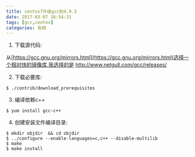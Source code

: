 ```yaml
---
title: centos7升级gcc到4.9.3
date: 2017-03-07 16:54:31
tags: [gcc,centos]
categories: 系统
---
```


1. 下载源代码:

从[https://gcc.gnu.org/mirrors.html](https://gcc.gnu.org/mirrors.html)选择一个相对快的镜像库,我选择的是
http://www.netgull.com/gcc/releases/

2. 下载必要库:


```shell
$ ./contrib/download_prerequisites
```

3. 编译依赖c++
```shell
$ yum install gcc-c++
```

4. 创建安装文件编译目录:
```shell
$ mkdir objdir  && cd objdir
$ ../configure --enable-languages=c,c++ --disable-multilib
$ make 
$ make install
```

